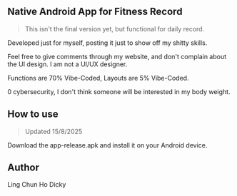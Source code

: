 ## Native Android App for Fitness Record

> This isn't the final version yet, but functional for daily record.

Developed just for myself, posting it just to show off my shitty skills.

Feel free to give comments through my website, and don't complain about the UI design. I am not a UI/UX designer.

Functions are 70% Vibe-Coded, Layouts are 5% Vibe-Coded.

0 cybersecurity, I don't think someone will be interested in my body weight.

## How to use

> Updated 15/8/2025

Download the app-release.apk and install it on your Android device.

## Author
Ling Chun Ho Dicky

